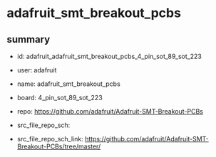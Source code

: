 # adafruit_smt_breakout_pcbs
 
## summary 
* id: adafruit_adafruit_smt_breakout_pcbs_4_pin_sot_89_sot_223
* user: adafruit
* name: adafruit_smt_breakout_pcbs
* board: 4_pin_sot_89_sot_223
* repo: https://github.com/adafruit/Adafruit-SMT-Breakout-PCBs



* src_file_repo_sch: 
* src_file_repo_sch_link: https://github.com/adafruit/Adafruit-SMT-Breakout-PCBs/tree/master/






